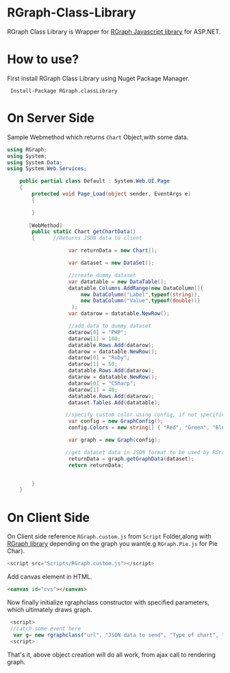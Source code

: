 # RGraph-Class-Library
RGraph Class Library is Wrapper for [RGraph Javascript library](https://www.rgraph.net/) for ASP.NET. 

# How to use?

First install RGraph Class Library using Nuget Package Manager.
```
 Install-Package RGraph.classLibrary
```


# On Server Side

Sample Webmethod which returns ```Chart``` Object,with some data.

```C#
using RGraph;
using System;
using System.Data;
using System.Web.Services;

    public partial class Default : System.Web.UI.Page
    {
        protected void Page_Load(object sender, EventArgs e)
        {

        }
       
       [WebMethod]
        public static Chart getChartData()
        {      //Returns JSON data to client

                    var returnData = new Chart();

                    var dataset = new DataSet();

                    //create dummy dataset 
                    var datatable = new DataTable();
                    datatable.Columns.AddRange(new DataColumn[]{
                        new DataColumn("Label",typeof(string)),
                        new DataColumn("Value",typeof(double))}
                     );
                    var datarow = datatable.NewRow();

                    //add data to dummy dataset
                    datarow[0] = "PHP";
                    datarow[1] = 100;
                    datatable.Rows.Add(datarow);
                    datarow = datatable.NewRow();
                    datarow[0] = "Ruby";
                    datarow[1] = 50;
                    datatable.Rows.Add(datarow);
                    datarow = datatable.NewRow();
                    datarow[0] = "CSharp";
                    datarow[1] = 40;
                    datatable.Rows.Add(datarow);
                    dataset.Tables.Add(datatable);

                   //specify custom color using config, if not specified default color will be used
                    var config = new GraphConfig();
                    config.Colors = new string[] { "Red", "Green", "Blue" };

                    var graph = new Graph(config);

                   //get dataset data in JSON format to be used by RGraph javascript to draw specified graph.
                    returnData = graph.getGraphData(dataset);
                    return returnData;


        }
    }
```

# On Client Side

On Client side reference ```RGraph.custom.js``` from ```Script``` Folder,along with [RGraph library](https://www.rgraph.net/download) depending on the graph you want(e.g ```RGraph.Pie.js``` for Pie Char).

```javascript
<script src="Scripts/RGraph.custom.js"></script>
```

Add canvas element in HTML.

```HTML
<canvas id="cvs"></canvas>
```

Now finally initialize rgraphclass constructor with specified parameters, which ultimately draws graph.

```javascript
 <script>
 //catch some event here
  var g= new rgraphclass("url", "JSON data to send", "Type of chart", "Canvas HTML Id", "Title for graph", "True for 3d else false");
 <script>
```

That's it, above object creation will do all work, from ajax call to rendering graph.

